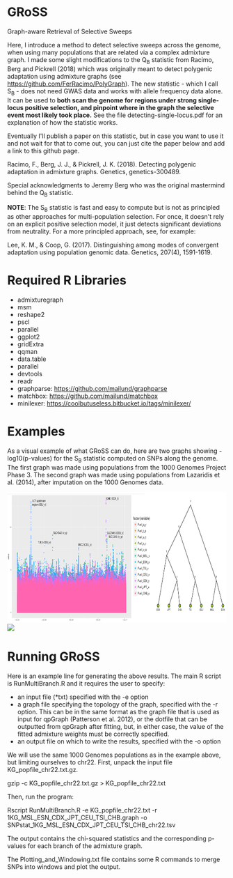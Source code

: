 # GRoSS
Graph-aware Retrieval of Selective Sweeps

Here, I introduce a method to detect selective sweeps across the genome, when using many populations that are related via a complex admixture graph. I made some slight modifications to the Q<sub>B</sub> statistic from Racimo, Berg and Pickrell (2018) which was originally meant to detect polygenic adaptation using admixture graphs (see https://github.com/FerRacimo/PolyGraph). The new statistic - which I call S<sub>B</sub> - does not need GWAS data and works with allele frequency data alone. It can be used to **both scan the genome for regions under strong single-locus positive selection, and pinpoint where in the graph the selective event most likely took place.** See the file detecting-single-locus.pdf for an explanation of how the statistic works.

Eventually I'll publish a paper on this statistic, but in case you want to use it and not wait for that to come out, you can just cite the paper below and add a link to this github page.

Racimo, F., Berg, J. J., & Pickrell, J. K. (2018). Detecting polygenic adaptation in admixture graphs. Genetics, genetics-300489.

Special acknowledgments to Jeremy Berg who was the original mastermind behind the Q<sub>B</sub> statistic.

**NOTE**: The S<sub>B</sub> statistic is fast and easy to compute but is not as principled as other approaches for multi-population selection. For once, it doesn't rely on an explicit positive selection model, it just detects significant deviations from neutrality. For a more principled approach, see, for example:


Lee, K. M., & Coop, G. (2017). Distinguishing among modes of convergent adaptation using population genomic data. Genetics, 207(4), 1591-1619.

# Required R Libraries

- admixturegraph
- msm
- reshape2
- pscl
- parallel
- ggplot2
- gridExtra
- qqman
- data.table
- parallel
- devtools
- readr
- graphparse: https://github.com/mailund/graphparse
- matchbox: https://github.com/mailund/matchbox
- minilexer: https://coolbutuseless.bitbucket.io/tags/minilexer/


# Examples

As a visual example of what GRoSS can do, here are two graphs showing -log10(p-values) for the S<sub>B</sub> statistic computed on SNPs along the genome. The first graph was made using populations from the 1000 Genomes Project Phase 3. The second graph was made using populations from Lazaridis et al. (2014), after imputation on the 1000 Genomes data.

<img src="https://github.com/FerRacimo/GRoSS/blob/master/Q_b_manhattan_1000G.png" height="300">

<img src="https://github.com/FerRacimo/GRoSS/blob/master/Q_b_manhattan_LazCombo.png" height="300">


# Running GRoSS

Here is an example line for generating the above results. The main R script is RunMultiBranch.R and it requires the user to specify:
- an input file (\*txt) specified with the -e option
- a graph file specifying the topology of the graph, specified with the -r option. This can be in the same format as the graph file that is used as input for qpGraph (Patterson et al. 2012), or the dotfile that can be outputted from qpGraph after fitting, but, in either case, the value of the fitted admixture weights must be correctly specified.
- an output file on which to write the results, specified with the -o option

We will use the same 1000 Genomes populations as in the example above, but limiting ourselves to chr22. First, unpack the input file KG_popfile_chr22.txt.gz.

gzip -c KG_popfile_chr22.txt.gz > KG_popfile_chr22.txt

Then, run the program:

Rscript RunMultiBranch.R -e KG_popfile_chr22.txt -r 1KG_MSL_ESN_CDX_JPT_CEU_TSI_CHB.graph -o SNPstat_1KG_MSL_ESN_CDX_JPT_CEU_TSI_CHB_chr22.tsv

The output contains the chi-squared statistics and the corresponding p-values for each branch of the admixture graph.

The Plotting_and_Windowing.txt file contains some R commands to merge SNPs into windows and plot the output.
